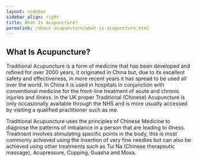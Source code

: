 ```yaml
---
layout: sidebar
sidebar_align: right
title: What Is Acupuncture?
permalink: /about-acupuncture/what-is-acupuncture.html
---
```


## What Is Acupuncture?

Traditional Acupuncture is a form of medicine that has been developed and refined for over 2000 years, it originated in China but, due to its excellent safety and effectiveness, in more recent years it has spread to be used all over the world. In China it is used in hospitals in conjunction with conventional medicine for the front-line treatment of acute and chronic injuries and illness. In the UK proper Traditional (Chinese) Acupuncture is only occasionally available through the NHS and is more usually accessed by visiting a qualified practitioner such as me. 

Traditional Acupuncture uses the principles of Chinese Medicine to diagnose the patterns of imbalance in a person that are leading to illness. Treatment involves stimulating specific points in the body, this is most commonly achieved using the insertion of very fine needles but can also be achieved using other treatments such as Tui Na (Chinese therapeutic massage), Acupressure, Cupping, Guasha and Moxa.